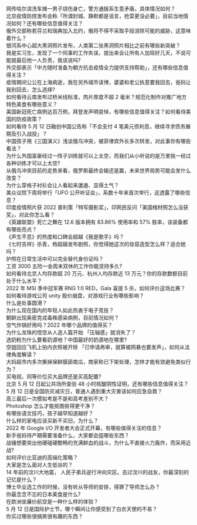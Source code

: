 网传哈尔滨洗车摊一男子烧伤身亡，警方通报系生意矛盾，具体情况如何？  
北京疫情防控发布会称「所谓封城、静默都是谣言，抢菜更没必要」，目前当地情况如何？还有哪些信息值得关注？  
俄外交部称若芬兰和瑞典加入北约，俄将不得不采取手段消除可能的威胁，这意味着什么？  
银河系中心超大黑洞照片发布，人类第二张黑洞照片相比之前有哪些新突破？  
我是实习生，发现了一个同事的工作失误，提出来会让所有人加班好几天，不说可能就最后他一人负责，我该说吗?  
外交部表示「中方随时准备为朝方抗击疫情全力提供支持帮助」，还有哪些信息值得关注？  
疫情期间公公在上海病逝，我在另外城市读博，婆婆和老公执意要我回去，爸妈让我别回去，怎么选择?  
如何看待云南发布过桥米线标准，肉片厚度不超 2 毫米？规范化制作对推广地方特色美食有哪些意义？  
美国新冠死亡病例达百万例，拜登发声明哀悼，有哪些信息值得关注？如何看待美国的防疫政策？  
如何看待 5 月 12 日融创中国公告称「不会支付 4 笔美元债利息，继续寻求债务展期及引入战投」？  
中国孩子用《三国演义》浅谈俄乌冲突，被菲律宾外长多次转发，对此事你有哪些看法？  
为什么外国富豪经过一阵子训练就可以上太空，而我们从小听说的是万里挑一经过各种训练才可以上太空?  
从俄乌冲突目前的走势来看，俄罗斯最终会输还是赢，未来世界局势可能会发什么改变？  
为什么穿格子衬衫会让人看起来邋遢、显得土气？  
美众议院下周将举行「UFO 公开听证会」，系数十年来首次举行，这透露了哪些信息？  
印度疫情照片获 2022 普利策「特写摄影奖」，印网民反问「美国棺材照怎么没获奖」，对此你怎么看？  
《英雄联盟》死亡之舞在 12.6 版本拥有 83.86% 使用率和 57% 胜率，该装备都有哪些亮点？  
《声生不息》的热度和口碑会超越《我是歌手》吗？  
《七时吉祥》杀青，杨超越发布剧照，你觉得她这次的妆容造型怎么样？适合她吗？  
护照在日常生活中可以完全替代身份证吗？  
工资 3000 五险一金周末双休的工作你能坚持多久?  
如何看待北京人均存款超 20 万元、杭州人均存款近 13 万元？你的存款数额目前处于什么水平？  
2022 年 MSI 季中冠军赛 RNG 1:0 RED，Gala 喜提 5 杀，如何评价这场比赛？  
如何看待游戏公司 unity 股价崩盘，对游戏行业有哪些影响？  
什么是处事圆滑？  
为什么现在国内的年轻人如此热衷于电子竞技？  
朝鲜出现奥密克戎毒株感染病例，目前情况如何？  
空气炸锅好用吗？2022 年哪个品牌的值得买？  
为什么龙珠的悟空从人造人篇开始  「压轴感」就消失了？  
选奶粉为什么要看奶源地？中国最好的奶源地在哪里?  
空姐回应飞机上拍内衣照被开除 「已申请再审，就算被网暴也要发声」，如何从法律角度解读？  
大妈超市内多次撕掉保鲜膜舔南瓜，商家称已下架处理，怎样才能有效避免类似行为？  
买电视，同等价位买大品牌还是买高配置?  
北京 5 月 12 日起公共场所查验 48 小时核酸阴性证明，还有哪些信息值得关注？  
5 月 12 日是全国防灾减灾日，普通人遇到重大灾害该如何应急自救？  
高三最后一次模拟考是不是和高考差别不大？  
Photoshop 怎么才能抠图抠得更干净？  
有哪些语文技巧，孩子越早知道越好？  
什么样的家电应该买新不买旧，为什么？  
2022 年 Google I/O 开发者大会正式开幕，有哪些值得关注的信息？  
新手爸妈待产期需要准备什么，大家都会囤哪些东西？  
战锤想要突出他硬碰硬酣畅的充满鲜血的战斗，为什么不直接火力轰炸，而采用近战?  
如何评价比亚迪的高端化策略？  
大家是怎么面对人生低谷的？  
14 年前的汶川大地震， 人民子弟兵逆行冲向灾区。去过汶川的战友，你最深刻的记忆是什么？  
博士毕业选工作的时候，没有听从导师的安排，得罪了导师怎么办？  
你最念念不忘的日本美食是什么?  
在欧洲坐廉价航空是一种什么样的体验？  
5 月 12 日是国际护士节，哪个瞬间让你感受到了白衣天使的不易？  
你买过哪些很搞笑很有趣的东西？  

